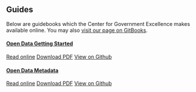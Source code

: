 ## Guides
Below are guidebooks which the Center for Government Excellence makes available online. You may also <a href="https://www.gitbook.com/@centerforgov">visit our page on GitBooks<a/>.

<div class="list-group">
  <a class="list-group-item" href="https://www.gitbook.com/book/centerforgov/open-data-getting-started/details">
    <h4>Open Data Getting Started</h4>
    <p>
      <a href="http://centerforgov.gitbooks.io/open-data-getting-started/content/">Read online</a>
      <a href="https://www.gitbook.com/download/pdf/book/centerforgov/open-data-getting-started">Download PDF</a>
      <a href="https://github.com/centerforgov/open-data-getting-started">View on Github</a>
    </p>
  </a>
  <a class="list-group-item" href="https://www.gitbook.com/book/centerforgov/open-data-metadata-guide/details">
    <h4>Open Data Metadata</h4>
    <p>
      <a href="https://www.gitbook.com/read/book/centerforgov/open-data-metadata-guide">Read online</a>
      <a href="https://www.gitbook.com/download/pdf/book/centerforgov/open-data-metadata-guide">Download PDF</a>
      <a href="https://github.com/centerforgov/open-data-metadata-guide">View on Github</a>
    </p>
  </a>
</div>
